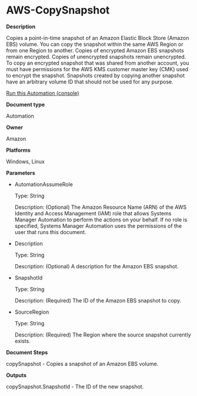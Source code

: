 # AWS\-CopySnapshot<a name="automation-aws-copysnapshot"></a>

**Description**

Copies a point\-in\-time snapshot of an Amazon Elastic Block Store \(Amazon EBS\) volume\. You can copy the snapshot within the same AWS Region or from one Region to another\. Copies of encrypted Amazon EBS snapshots remain encrypted\. Copies of unencrypted snapshots remain unencrypted\. To copy an encrypted snapshot that was shared from another account, you must have permissions for the AWS KMS customer master key \(CMK\) used to encrypt the snapshot\. Snapshots created by copying another snapshot have an arbitrary volume ID that should not be used for any purpose\.

[Run this Automation \(console\)](https://console.aws.amazon.com/systems-manager/automation/execute/AWS-CopySnapshot)

**Document type**

Automation

**Owner**

Amazon

**Platforms**

Windows, Linux

**Parameters**
+ AutomationAssumeRole

  Type: String

  Description: \(Optional\) The Amazon Resource Name \(ARN\) of the AWS Identity and Access Management \(IAM\) role that allows Systems Manager Automation to perform the actions on your behalf\. If no role is specified, Systems Manager Automation uses the permissions of the user that runs this document\.
+ Description

  Type: String

  Description: \(Optional\) A description for the Amazon EBS snapshot\.
+ SnapshotId

  Type: String

  Description: \(Required\) The ID of the Amazon EBS snapshot to copy\.
+ SourceRegion

  Type: String

  Description: \(Required\) The Region where the source snapshot currently exists\.

**Document Steps**

copySnapshot \- Copies a snapshot of an Amazon EBS volume\.

**Outputs**

copySnapshot\.SnapshotId \- The ID of the new snapshot\.